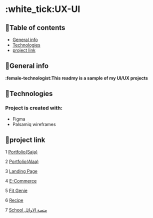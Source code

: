 

# **:white_tick:UX-UI**
## :star2:Table of contents
* [General info](#general-info)
* [Technologies](#technologies)
* [project link ](#project-link )
## :star2:General info
**:female-technologist:This readmy is a sample of  my UI/UX  projects**
	
## :star2:Technologies
### Project is created with:
* Figma
* Palsamiq wireframes
	
## :star2:project link

1 [Portfolio(Saja)](https://www.figma.com/file/z8WBxRfJsMjshqQzAM0JhI/PORTFOLIO?type=design&node-id=0-1&mode=design&t=bIf0PPe2X1o6n5a3-0)

2 [Portfolio(Alaa)](https://www.figma.com/file/BB1ojC1Wu2I88CeoByWhNd/Untitled?type=design&node-id=0-1&mode=design&t=ybsVV2jM7SIz13T8-0)

3 [Landing Page](https://www.figma.com/file/WQrBhWLjN8XMQ05Cwe6aGi/Landing-page?type=design&node-id=0-1&mode=design&t=BVkTvD05dpNnu1mg-0)

4 [E-Commerce](https://www.figma.com/file/MdCFn5iHL5et0lSiGP5luB/E-Commerce-project?type=design&node-id=0-1&mode=design&t=EUZtkIH4P0qMjWRK-0)

5 [Fit Genie](https://www.figma.com/file/nLAJBEMVBAOAMl4iNv69pj/FitGenie?type=design&node-id=0-1&mode=design&t=D1CE0HX0i852UzRN-0)

6 [Recipe](https://www.figma.com/file/d2zcmd0501QNJLsolYrD4V/Recipe?type=design&node-id=0-1&mode=design&t=Wzyf5S4iGa9tCIkZ-0)

7 [School منصة الاوائل](https://drive.google.com/drive/folders/1ZV7FTkehfW-xCGtb6TR9JYfRYydKxBuu)


